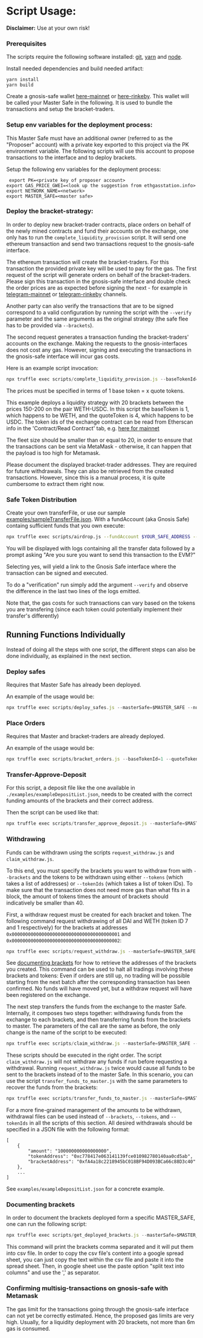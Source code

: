 # Script Usage:

**Disclaimer:** Use at your own risk!

### Prerequisites

The scripts require the following software installed: [git](https://git-scm.com/), [yarn](https://yarnpkg.com/) and [node](https://nodejs.org/en/).

Install needed dependencies and build needed artifact:

```
yarn install
yarn build
```

Create a gnosis-safe wallet [here-mainnet](https://gnosis-safe.io) or [here-rinkeby](https://rinkeby.gnosis-safe.io). This wallet will be called your Master Safe in the following. It is used to bundle the transactions and setup the bracket-traders.

### Setup env variables for the deployment process:

This Master Safe must have an additional owner (referred to as the "Proposer" account) with a private key exported to this project via the PK environment variable.
The following scripts will use this account to propose transactions to the interface and to deploy brackets.

Setup the following env variables for the deployment process:

```
 export PK=<private key of proposer account>
export GAS_PRICE_GWEI=<look up the suggestion from ethgasstation.info>
export NETWORK_NAME=<network>
export MASTER_SAFE=<master safe>
```

### Deploy the bracket-strategy:

In order to deploy new bracket-trader contracts, place orders on behalf of the newly mined contracts and fund their accounts on the exchange, one only has to run the `complete_liquidity_provision` script.
It will send one ethereum transaction and send two transactions request to the gnosis-safe interface.

The ethereum transaction will create the bracket-traders. For this transaction the provided private key will be used to pay for the gas.
The first request of the script will generate orders on behalf of the bracket-traders.
Please sign this transaction in the gnosis-safe interface and double check the order prices are as expected before signing the next - for example in [telegram-mainnet](https://t.me/gnosis_protocol) or [telegram-rinkeby](https://t.me/gnosis_protocol_dev) channels.

Another party can also verify the transactions that are to be signed correspond to a valid configuration by running the script with the `--verify` parameter and the same arguments as the original strategy (the safe flee has to be provided via `--brackets`).

The second request generates a transaction funding the bracket-traders' accounts on the exchange.
Making the requests to the gnosis-interfaces does not cost any gas. However, signing and executing the transactions in the gnosis-safe interface will incur gas costs.

Here is an example script invocation:

```js
npx truffle exec scripts/complete_liquidity_provision.js --baseTokenId=1 --quoteTokenId=4 --lowestLimit=150 --highestLimit=200 --currentPrice=175 --masterSafe=$MASTER_SAFE --depositBaseToken=0.1 --depositQuoteToken=10 --numBrackets=10 --network=$NETWORK_NAME
```

The prices must be specified in terms of 1 base token = x quote tokens.

This example deploys a liquidity strategy with 20 brackets between the prices 150-200 on the pair WETH-USDC.
In this script the baseToken is 1, which happens to be WETH, and the quoteToken is 4, which happens to be USDC.
The token ids of the exchange contract can be read from Etherscan info in the 'Contract/Read Contract' tab, e.g. [here for mainnet](https://etherscan.io/address/0x6f400810b62df8e13fded51be75ff5393eaa841f)

The fleet size should be smaller than or equal to 20, in order to ensure that the transactions can be sent via MetaMask - otherwise, it can happen that the payload is too high for Metamask.

Please document the displayed bracket-trader addresses. They are required for future withdrawals.
They can also be retrieved from the created transactions. However, since this is a manual process, it is quite cumbersome to extract them right now.

### Safe Token Distribution

Create your own transferFile, or use our sample [examples/sampleTransferFile.json](examples/sampleTransferFile.json).
With a fundAccount (aka Gnosis Safe) containg sufficient funds that you own execute:

```sh
npx truffle exec scripts/airdrop.js --fundAccount $YOUR_SAFE_ADDRESS --transferFile examples/sampleTransferFile.json --network rinkeby
```

You will be displayed with logs containing all the transfer data followed by a prompt asking "Are you sure you want to send this transaction to the EVM?"

Selecting yes, will yield a link to the Gnosis Safe interface where the transaction can be signed and executed.

To do a "verification" run simply add the argument `--verify` and observe the difference in the last two lines of the logs emitted.

Note that, the gas costs for such transactions can vary based on the tokens you are transfering (since each token could potentially implement their transfer's differently)

## Running Functions Individually

Instead of doing all the steps with one script, the different steps can also be done individually, as explained in the next section.

### Deploy safes

Requires that Master Safe has already been deployed.

An example of the usage would be:

```js
npx truffle exec scripts/deploy_safes.js --masterSafe=$MASTER_SAFE --numSafes=20 --network=$NETWORK_NAME
```

### Place Orders

Requires that Master and bracket-traders are already deployed.

An example of the usage would be:

```js
npx truffle exec scripts/bracket_orders.js --baseTokenId=1 --quoteTokenID=7 --currentPrice=270 --lowestLimit=240 --highestLimit=300 --masterSafe=$MASTER_SAFE --brackets=0xb947de73ADe9aBC6D57eb34B2CC2efd41f646636,0xfA4a18c2218945bC018BF94D093BCa66c88D3c40 --network=$NETWORK_NAME
```

### Transfer-Approve-Deposit

For this script, a deposit file like the one available in `./examples/exampleDepositList.json`, needs to be created with the correct funding amounts of the brackets and their correct address.

Then the script can be used like that:

```js
npx truffle exec scripts/transfer_approve_deposit.js --masterSafe=$MASTER_SAFE --depositFile="./examples/exampleDepositList.json" --network=$NETWORK_NAME
```

### Withdrawing

Funds can be withdrawn using the scripts `request_withdraw.js` and `claim_withdraw.js`.

To this end, you must specify the brackets you want to withdraw from with `--brackets` and the tokens to be withdrawn using either `--tokens` (which takes a list of addresses) or `--tokenIds` (which takes a list of token IDs).
To make sure that the transaction does not need more gas than what fits in a block, the amount of tokens times the amount of brackets should indicatively be smaller than 40.

First, a withdraw request must be created for each bracket and token.
The following command request withdrawing of all DAI and WETH (token ID 7 and 1 respectively) for the brackets at addresses `0x0000000000000000000000000000000000000001` and `0x0000000000000000000000000000000000000002`:

```js
npx truffle exec scripts/request_withdraw.js --masterSafe=$MASTER_SAFE --brackets=0x0000000000000000000000000000000000000001,0x0000000000000000000000000000000000000002 --tokenIds=1,7 --network=$NETWORK_NAME
```

See [documenting brackets](#documenting-brackets) for how to retrieve the addresses of the brackets you created.
This command can be used to halt all tradings involving these brackets and tokens: Even if orders are still up, no trading will be possible starting from the next batch after the corresponding transaction has been confirmed.
No funds will have moved yet, but a withdraw request will have been registered on the exchange.

The next step transfers the funds from the exchange to the master Safe.
Internally, it composes two steps together: withdrawing funds from the exchange to each brackets, and then transferring funds from the brackets to master.
The parameters of the call are the same as before, the only change is the name of the script to be executed:

```js
npx truffle exec scripts/claim_withdraw.js --masterSafe=$MASTER_SAFE --brackets=0x0000000000000000000000000000000000000001,0x0000000000000000000000000000000000000002 --tokenIds=1,7 --network=$NETWORK_NAME
```

These scripts should be executed in the right order.
The script `claim_withdraw.js` will not withdraw any funds if run before requesting a withdrawal.
Running `request_withdraw.js` twice would cause all funds to be sent to the brackets instead of to the master Safe.
In this scenario, you can use the script `transfer_funds_to_master.js` with the same parameters to recover the funds from the brackets:

```js
npx truffle exec scripts/transfer_funds_to_master.js --masterSafe=$MASTER_SAFE --brackets=0x0000000000000000000000000000000000000001,0x0000000000000000000000000000000000000002 --tokenIds=1,7 --network=$NETWORK_NAME
```

For a more fine-grained management of the amounts to be withdrawn, withdrawal files can be used instead of `--brackets`, `--tokens`, and `--tokenIds` in all the scripts of this section.
All desired withdrawals should be specified in a JSON file with the following format:

```
[
    {
        "amount": "100000000000000000",
        "tokenAddress": "0xc778417e063141139fce010982780140aa0cd5ab",
        "bracketAddress": "0xfA4a18c2218945bC018BF94D093BCa66c88D3c40"
    },
    ...
]
```

See `examples/exampleDepositList.json` for a concrete example.

### Documenting brackets

In order to document the brackets deployed form a specific MASTER_SAFE, one can run the following script:

```js
npx truffle exec scripts/get_deployed_brackets.js --masterSafe=$MASTER_SAFE --network=$NETWORK_NAME
```

This command will print the brackets comma separated and it will put them into csv file. In order to copy the csv file's content into a google spread sheet, you can just copy the text within the csv file and paste it into the spread sheet. Then, in google sheet use the paste option "split text into columns" and use the ',' as separator.

### Confirming multisig-transactions on gnosis-safe with Metamask

The gas limit for the transactions going through the gnosis-safe interface can not yet be correctly estimated. Hence, the proposed gas limits are very high. Usually, for a liquidity deployment with 20 brackets, not more than 6m gas is consumed.
